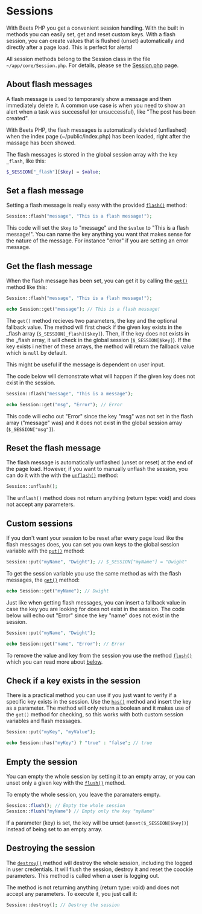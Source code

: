 # Sessions

With Beets PHP you get a convenient session handling. With the built in methods you can easily set, get and reset custom keys. With a flash session, you can create values that is flushed (unset) automatically and directly after a page load. This is perfect for alerts!

All session methods belong to the Session class in the file `~/app/core/Session.php`. For details, please se the [Session.php](./classes/Session.md) page.

## About flash messages

A flash message is used to temporarely show a message and then immediately delete it. A common use case is when you need to show an alert when a task was successful (or unsuccessful), like "The post has been created".

With Beets PHP, the flash messages is automatically deleted (unflashed) when the index page (~/public/index.php) has been loaded, right after the massage has been showed.

The flash messages is stored in the global session array with the key `_flash`, like this:

```php
$_SESSION["_flash"][$key] = $value;
```

## Set a flash message

Setting a flash message is really easy with the provided [`flash()`](./classes/Session.md#flash) method:

```php
Session::flash("message", "This is a flash message!");
```

This code will set the `$key` to "message" and the `$value` to "This is a flash message!". You can name the key anything you want that makes sense for the nature of the message. For instance "error" if you are setting an error message.

## Get the flash message

When the flash message has been set, you can get it by calling the [`get()`](./classes/Session.md#get) method like this:

```php
Session::flash("message", "This is a flash message!");

echo Session::get("message"); // This is a flash message!
```

The `get()` method recieves two parameters, the key and the optional fallback value. The method will first check if the given key exists in the _flash array (`$_SESSION[_flash][$key]`). Then, if the key does not exists in the _flash array, it will check in the global session (`$_SESSION[$key]`). If the key exists i neither of these arrays, the method will return the fallback value which is `null` by default. 

This might be useful if the message is dependent on user input.

The code below will demonstrate what will happen if the given key does not exist in the session.

```php
Session::flash("message", "This is a message");

echo Session::get("msg", "Error"); // Error
```

This code will echo out "Error" since the key "msg" was not set in the flash array ("message" was) and it does not exist in the global session array (`$_SESSION["msg"]`).

## Reset the flash message

The flash message is automatically unflashed (unset or reset) at the end of the page load. However, if you want to manually unflash the session, you can do it with the with the [`unflash()`](./classes/Session.md#unflash) method:

```php
Session::unflash();
```

The `unflash()` method does not return anything (return type: void) and does not  accept any parameters.

## Custom sessions

If you don't want your session to be reset after every page load like the flash messages does, you can set you own keys to the global session variable with the [`put()`](./classes/Session.md#put) method:

```php
Session::put("myName", "Dwight"); // $_SESSION["myName"] = "Dwight"
```

To get the session variable you use the same method as with the flash messages, the [`get()`](./classes/Session.md#get) method:

```php
echo Session::get("myName"); // Dwight
```

Just like when getting flash messages, you can insert a fallback value in case the key you are looking for does not exist in the session. The code below will echo out "Error" since the key "name" does not exist in the session.

```php
Session::put("myName", "Dwight");

echo Session::get("name", "Error"); // Error
```

To remove the value and key from the session you use the method [`flush()`](./classes/Session.md#flush) which you can read more about [below](#empty-the-session).

## Check if a key exists in the session

There is a practical method you can use if you just want to verify if a specific key exists in the session. Use the [`has()`](./classes/Session.md#has) method and insert the key as a parameter. The method will only return a boolean and it makes use of the `get()` method for checking, so this works with both custom session variables and flash messages.

```php
Session::put("myKey", "myValue");

echo Session::has("myKey") ? "true" : "false"; // true
```

## Empty the session

You can empty the whole session by setting it to an empty array, or you can unset only a given key with the [`flush()`](./classes/Session.md#flush) method.

To empty the whole session, you leave the paramaters empty.

```php
Session::flush(); // Empty the whole session
Session::flush("myName") // Empty only the key "myName"
```

If a parameter (key) is set, the key will be unset (`unset($_SESSION[$key])`) instead of being set to an empty array.

## Destroying the session

The [`destroy()`](./classes/Session.md#destroy) method will destroy the whole session, including the logged in user credentials. It will flush the session, destroy it and reset the coockie parameters. This method is called when a user is logging out.

The method is not returning anything (return type: void) and does not accept any parameters. To execute it, you just call it:

```php
Session::destroy(); // Destroy the session
```